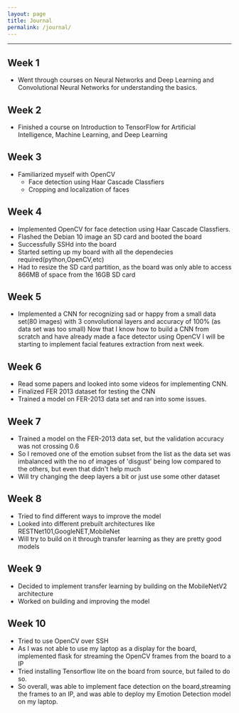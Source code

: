 ```yaml
---
layout: page
title: Journal
permalink: /journal/
---
```


---

## Week 1

- Went through courses on Neural Networks and Deep Learning and 
  Convolutional Neural Networks for understanding the basics.


## Week 2

- Finished a course on Introduction to TensorFlow for Artificial Intelligence, Machine Learning, and Deep Learning
  
## Week 3

- Familiarized myself with OpenCV
  - Face detection using Haar Cascade Classfiers
  - Cropping and localization of faces

## Week 4

- Implemented OpenCV for face detection using Haar Cascade Classfiers.
- Flashed the Debian 10 image an SD card and booted the board
- Successfully SSHd into the board
- Started setting up my board with all the dependecies required(python,OpenCV,etc)
- Had to resize the SD card partition, as the board was only able to access 866MB of space from the 16GB SD card 

## Week 5

- Implemented a CNN for recognizing sad or happy from a small data set(80 images) with 3 convolutional layers
  and accuracy of 100% (as data set was too small)
  Now that I know how to build a CNN from scratch and have already made a face detector using OpenCV
  I will be starting to implement facial features extraction from next week.

## Week 6

- Read some papers and looked into some videos for implementing CNN.
- Finalized FER 2013 dataset for testing the CNN
- Trained a model on FER-2013 data set and ran into some issues.

## Week 7

- Trained a model on the FER-2013 data set, but the validation accuracy was not crossing 0.6 
- So I removed one of the emotion subset from the list as the data set was imbalanced with the no of images 
  of 'disgust' being low compared to the others, but even that didn't help much
- Will try changing the deep layers a bit or just use some other dataset


## Week 8

- Tried to find different ways to improve the model
- Looked into different prebuilt architectures like RESTNet101,GoogleNET,MobileNet 
- Will try to build on it through transfer learning as they are pretty good models


## Week 9

- Decided to implement transfer learning by building on the MobileNetV2 architecture
- Worked on building and improving the model

## Week 10

- Tried to use OpenCV over SSH
- As I was not able to use my laptop as a display for the board, implemented flask for streaming the OpenCV frames 
  from the board to a IP
- Tried installing Tensorflow lite on the board from source, but failed to do so.
- So overall, was able to implement face detection on the board,streaming the frames to an IP,
  and was able to deploy my Emotion Detection model on my laptop.
  


